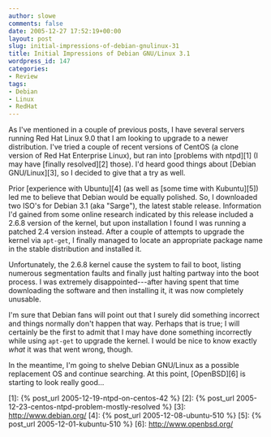 ```yaml
---
author: slowe
comments: false
date: 2005-12-27 17:52:19+00:00
layout: post
slug: initial-impressions-of-debian-gnulinux-31
title: Initial Impressions of Debian GNU/Linux 3.1
wordpress_id: 147
categories:
- Review
tags:
- Debian
- Linux
- RedHat
---
```


As I've mentioned in a couple of previous posts, I have several servers running Red Hat Linux 9.0 that I am looking to upgrade to a newer distribution. I've tried a couple of recent versions of CentOS (a clone version of Red Hat Enterprise Linux), but ran into [problems with ntpd][1] (I may have [finally resolved][2] those). I'd heard good things about [Debian GNU/Linux][3], so I decided to give that a try as well.

Prior [experience with Ubuntu][4] (as well as [some time with Kubuntu][5]) led me to believe that Debian would be equally polished. So, I downloaded two ISO's for Debian 3.1 (aka "Sarge"), the latest stable release. Information I'd gained from some online research indicated by this release included a 2.6.8 version of the kernel, but upon installation I found I was running a patched 2.4 version instead. After a couple of attempts to upgrade the kernel via `apt-get`, I finally managed to locate an appropriate package name in the stable distribution and installed it.

Unfortunately, the 2.6.8 kernel cause the system to fail to boot, listing numerous segmentation faults and finally just halting partway into the boot process. I was extremely disappointed---after having spent that time downloading the software and then installing it, it was now completely unusable.

I'm sure that Debian fans will point out that I surely did something incorrect and things normally don't happen that way. Perhaps that is true; I will certainly be the first to admit that I may have done something incorrectly while using `apt-get` to upgrade the kernel. I would be nice to know exactly _what_ it was that went wrong, though.

In the meantime, I'm going to shelve Debian GNU/Linux as a possible replacement OS and continue searching. At this point, [OpenBSD][6] is starting to look really good...

[1]: {% post_url 2005-12-19-ntpd-on-centos-42 %}
[2]: {% post_url 2005-12-23-centos-ntpd-problem-mostly-resolved %}
[3]: http://www.debian.org/
[4]: {% post_url 2005-12-08-ubuntu-510 %}
[5]: {% post_url 2005-12-01-kubuntu-510 %}
[6]: http://www.openbsd.org/
